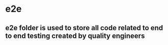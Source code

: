 # e2e

## e2e folder is used to store all code related to end to end testing created by quality engineers